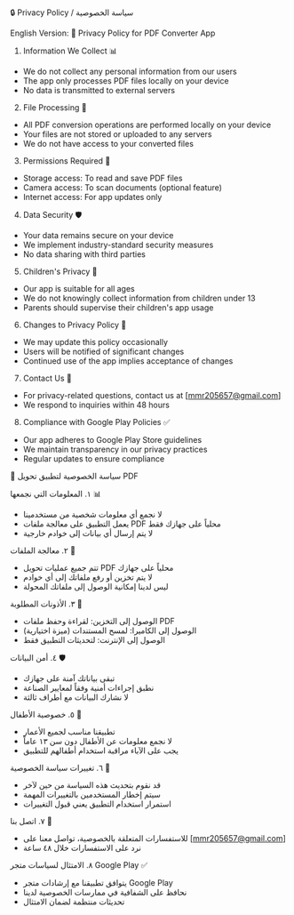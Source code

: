
🔒 Privacy Policy / سياسة الخصوصية

English Version:
📱 Privacy Policy for PDF Converter App

1. Information We Collect 📊
- We do not collect any personal information from our users
- The app only processes PDF files locally on your device
- No data is transmitted to external servers

2. File Processing 🔄
- All PDF conversion operations are performed locally on your device
- Your files are not stored or uploaded to any servers
- We do not have access to your converted files

3. Permissions Required 🔑
- Storage access: To read and save PDF files
- Camera access: To scan documents (optional feature)
- Internet access: For app updates only

4. Data Security 🛡️
- Your data remains secure on your device
- We implement industry-standard security measures
- No data sharing with third parties

5. Children's Privacy 👶
- Our app is suitable for all ages
- We do not knowingly collect information from children under 13
- Parents should supervise their children's app usage

6. Changes to Privacy Policy 📝
- We may update this policy occasionally
- Users will be notified of significant changes
- Continued use of the app implies acceptance of changes

7. Contact Us 📧
- For privacy-related questions, contact us at [mmr205657@gmail.com]
- We respond to inquiries within 48 hours

8. Compliance with Google Play Policies ✅
- Our app adheres to Google Play Store guidelines
- We maintain transparency in our privacy practices
- Regular updates to ensure compliance

📱 سياسة الخصوصية لتطبيق تحويل PDF

١. المعلومات التي نجمعها 📊
- لا نجمع أي معلومات شخصية من مستخدمينا
- يعمل التطبيق على معالجة ملفات PDF محلياً على جهازك فقط
- لا يتم إرسال أي بيانات إلى خوادم خارجية

٢. معالجة الملفات 🔄
- تتم جميع عمليات تحويل PDF محلياً على جهازك
- لا يتم تخزين أو رفع ملفاتك إلى أي خوادم
- ليس لدينا إمكانية الوصول إلى ملفاتك المحولة

٣. الأذونات المطلوبة 🔑
- الوصول إلى التخزين: لقراءة وحفظ ملفات PDF
- الوصول إلى الكاميرا: لمسح المستندات (ميزة اختيارية)
- الوصول إلى الإنترنت: لتحديثات التطبيق فقط

٤. أمن البيانات 🛡️
- تبقى بياناتك آمنة على جهازك
- نطبق إجراءات أمنية وفقاً لمعايير الصناعة
- لا نشارك البيانات مع أطراف ثالثة

٥. خصوصية الأطفال 👶
- تطبيقنا مناسب لجميع الأعمار
- لا نجمع معلومات عن الأطفال دون سن ١٣ عاماً
- يجب على الآباء مراقبة استخدام أطفالهم للتطبيق

٦. تغييرات سياسة الخصوصية 📝
- قد نقوم بتحديث هذه السياسة من حين لآخر
- سيتم إخطار المستخدمين بالتغييرات المهمة
- استمرار استخدام التطبيق يعني قبول التغييرات

٧. اتصل بنا 📧
- للاستفسارات المتعلقة بالخصوصية، تواصل معنا على [mmr205657@gmail.com]
- نرد على الاستفسارات خلال ٤٨ ساعة

٨. الامتثال لسياسات متجر Google Play ✅
- يتوافق تطبيقنا مع إرشادات متجر Google Play
- نحافظ على الشفافية في ممارسات الخصوصية لدينا
- تحديثات منتظمة لضمان الامتثال

